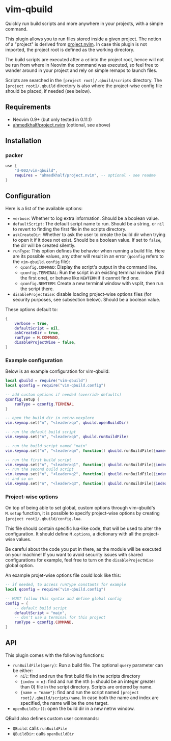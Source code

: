 # vim-qbuild
<!-- qbuild.nvim -->

Quickly run build scripts and more anywhere in your projects, with a simple command.

This plugin allows you to run files stored inside a given project.
The notion of a "project" is derived from [project.nvim](https://github.com/ahmedkhalf/project.nvim).
In case this plugin is not imported, the project root is defined as the working directory.

The build scripts are executed after a `cd` into the project root, hence will not be run from where in Neovim the command was executed, so feel free to wander around in your project and rely on simple remaps to launch files.

Scripts are searched in the `[project root]/.qbuild/scripts` directory.
The `[project root]/.qbuild` directory is also where the project-wise config file should be placed, if needed (see below).

## Requirements

- Neovim 0.9+ (but only tested in 0.11.1)
- [ahmedkhalf/project.nvim](https://github.com/ahmedkhalf/project.nvim) (optional, see above)

## Installation

### packer

```lua
use {
    "d-002/vim-qbuild",
    requires = "ahmedkhalf/project.nvim", -- optional - see readme
}
```

## Configuration

Here is a list of the available options:

- `verbose`: Whether to log extra information.
Should be a boolean value.
- `defaultScript`: The default script name to run.
Should be a string, or `nil` to revert to finding the first file in the scripts directory.
- `askCreateDir`: Whether to ask the user to create the build dir when trying to open it if it does not exist.
Should be a boolean value.
If set to `false`, the dir will be created silently.
- `runType`: This option defines the behavior when running a build file.
Here are its possible values, any other will result in an error (`qconfig` refers to the `vim-qbuild.config` file):
    - `qconfig.COMMAND`: Display the script's output in the command line.
    - `qconfig.TERMINAL`: Run the script in an existing terminal window (find the first one), or behave like `NEWTERM` if it cannot find one.
    - `qconfig.NEWTERM`: Create a new terminal window with vsplit, then run the script there.
- `disableProjectWise`: disable loading project-wise options files (for security purposes, see subsection below).
Should be a boolean value.

These options default to:

```lua
{
    verbose = true,
    defaultScript = nil,
    askCreateDir = true,
    runType = M.COMMAND,
    disableProjectWise = false,
}
```

### Example configuration

Below is an example configuration for vim-qbuild:

```lua
local qbuild = require("vim-qbuild")
local qconfig = require("vim-qbuild.config")

-- add custom options if needed (override defaults)
qconfig.setup {
    runType = qconfig.TERMINAL
}

-- open the build dir in netrw-vexplore
vim.keymap.set("n", "<leader>qo", qbuild.openBuildDir)

-- run the default build script
vim.keymap.set("n", "<leader>qb", qbuild.runBuildFile)

-- run the build script named "main"
vim.keymap.set("n", "<leader>qm", function() qbuild.runBuildFile({name="main"}) end)

-- run the first build script
vim.keymap.set("n", "<leader>q1", function() qbuild.runBuildFile({index=1}) end)
-- run the second build script
vim.keymap.set("n", "<leader>q2", function() qbuild.runBuildFile({index=2}) end)
-- and so on
vim.keymap.set("n", "<leader>q3", function() qbuild.runBuildFile({index=3}) end)
```

### Project-wise options

On top of being able to set global, custom options through vim-qbuild's `M.setup` function, it is possible to specify project-wise options by creating `[project root]/.qbuild/config.lua`.

This file should contain specific lua-like code, that will be used to alter the configuration.
It should define `M.options`, a dictionary with all the project-wise values.

Be careful about the code you put in there, as the module will be executed on your machine!
If you want to avoid security issues with shared configurations for example, feel free to turn on the `disableProjectWise` global option.

An example projet-wise options file could look like this:

```lua
-- if needed, to access runType constants for example
local qconfig = require("vim-qbuild.config")

-- MUST follow this syntax and define global config
config = {
    -- default build script
    defaultScript = "main",
    -- don't use a terminal for this project
    runType = qconfig.COMMAND,
}
```

## API

This plugin comes with the following functions:

- `runBuildFile(query)`: Run a build file.
The optional `query` parameter can be either:
    - `nil`: find and run the first build file in the scripts directory
    - `{index = n}`: find and run the nth (`n` should be an integer greater than 0) file in the script directory.
    Scripts are ordered by name.
    - `{name = "name"}`: find and run the script named `[project root]/.qbuild/scripts/name`.
    In case both the name and index are specified, the name will be the one target.
- `openBuildDir()`: open the build dir in a new netrw window.

QBuild also defines custom user commands:

- `QBuild`: calls `runBuildFile`
- `QBuildDir`: calls `openBuildDir`
